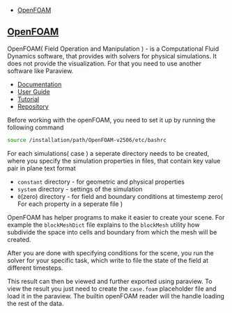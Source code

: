 - [OpenFOAM](#openfoam)  


## [OpenFOAM](https://www.openfoam.com/)

OpenFOAM( Field Operation and Manipulation ) - is a Computational Fluid Dynamics software, that provides with solvers for physical simulations. It does not provide the visualization. For that you need to use another software like Paraview.

- [Documentation](https://www.openfoam.com/documentation/overview)
- [User Guide](https://dl.openfoam.com/source/latest/UserGuide.pdf)
- [Tutorial](https://dl.openfoam.com/source/latest/TutorialGuide.pdf)
- [Repository](https://develop.openfoam.com/Development/openfoam)

Before working with the openFOAM, you need to set it up by running the following command
```sh
source /installation/path/OpenFOAM-v2506/etc/bashrc
```

For each simulations( case ) a seperate directory needs to be created, where you specify the simulation properties in files, that contain key value pair in plane text format

-   `constant` directory - for geometric and physical properties
-   `system` directory - settings of the simulation
-   `0`(zero) directory - for field and boundary conditions at timestemp zero( For each property in a seperate file )

OpenFOAM has helper programs to make it easier to create your scene. For example the `blockMeshDict` file explains to the `blockMesh` utility how subdivide the space into cells and boundary from which the mesh will be created.

After you are done with specifying conditions for the scene, you run the solver for your specific task, which write to file the state of the field at different timesteps.  

This result can then be viewed and further exported using paraview. To view the result you just need to create the `case.foam` placeholder file and load it in the paraview. The builtin openFOAM reader will the handle loading the rest of the data.



[VTK]: https://docs.vtk.org/en/latest/getting_started/index.html